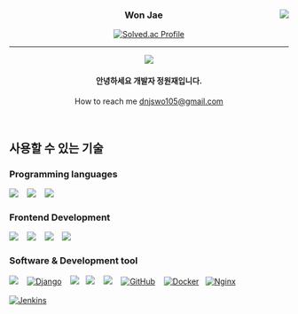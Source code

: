 

<div align="center">
   
<a href="https://github.com/Lucas0105"><img align="right" src="https://github-readme-stats.vercel.app/api/top-langs/?username=Lucas0105&theme=dracula&layout=compact&langs_count=10&hide=python,css,javascript" /></a>
  

  ### Won Jae
   [![Solved.ac Profile](http://mazassumnida.wtf/api/v2/generate_badge?boj=dnjswo105)](https://solved.ac/dnjswo105/)
   
 ---
   <a href="https://hits.seeyoufarm.com"><img src="https://hits.seeyoufarm.com/api/count/incr/badge.svg?url=https%3A%2F%2Fgithub.com%2FLucas0105&count_bg=%2379C83D&title_bg=%23555555&icon=&icon_color=%23E7E7E7&title=visitors&edge_flat=false"/></a>    
   

   
 #### 안녕하세요 개발자 정원재입니다.
How to reach me dnjswo105@gmail.com
 </div>
 
<br>
 <div>
   
<h2> 사용할 수 있는 기술 </h2>
  
  ### Programming languages
  [<img src="https://img.shields.io/badge/JavaScript-F7DF1E?style=for-the-badge&logo=javascript&logoColor=black" />]() &nbsp;&nbsp;
  [<img src="https://img.shields.io/badge/Java-ED8B00?style=for-the-badge&logo=java&logoColor=white"/>]() &nbsp;&nbsp;
  [<img src="https://img.shields.io/badge/Python-FFD43B?style=for-the-badge&logo=python&logoColor=white" />]() &nbsp;&nbsp;

<!--   [<img src="" />]() &nbsp;&nbsp; -->

  ### Frontend Development

  [<img src="https://img.shields.io/badge/HTML5-E34F26?style=for-the-badge&logo=html5&logoColor=white" />]() &nbsp;&nbsp;
  [<img src="https://img.shields.io/badge/CSS3-1572B6?style=for-the-badge&logo=css3&logoColor=white" />]() &nbsp;&nbsp;
  [<img src = "https://img.shields.io/badge/Bootstrap-563D7C?style=for-the-badge&logo=bootstrap&logoColor=white"/>](https://getbootstrap.com/) &nbsp;&nbsp;
  [<img src="https://img.shields.io/badge/React-20232A?style=for-the-badge&logo=react&logoColor=61DAFB" />](https://ko.reactjs.org/) &nbsp;&nbsp; 
    
  ### Software & Development tool
  
  [<img src="https://img.shields.io/badge/Spring-6DB33F?style=for-the-badge&logo=spring&logoColor=white" />](https://spring.io/) &nbsp;&nbsp;
  [<img src="https://img.shields.io/badge/Django-092E20?style=for-the-badge&logo=django&logoColor=green" alt="Django"/>](https://www.djangoproject.com/) &nbsp;&nbsp; 
  [<img src="https://img.shields.io/badge/MySQL-005C84?style=for-the-badge&logo=mysql&logoColor=white" />](https://www.mysql.com/)&nbsp;&nbsp; 
  [<img src="https://img.shields.io/badge/Linux-FCC624?style=for-the-badge&logo=linux&logoColor=black"/>]() &nbsp;&nbsp;
  [<img src="https://img.shields.io/badge/GIT-E44C30?style=for-the-badge&logo=git&logoColor=white"/>](https://git-scm.com/) &nbsp;&nbsp; 
  [<img src="https://img.shields.io/badge/GitHub-100000?style=for-the-badge&logo=github&logoColor=white" alt="GitHub"/>](https://github.com/) &nbsp;&nbsp; 
  [<img src="https://img.shields.io/badge/docker-%230db7ed.svg?style=for-the-badge&logo=docker&logoColor=Docker" alt="Docker"/>]()&nbsp;&nbsp; 
  [<img src="https://img.shields.io/badge/nginx-%23009639.svg?style=for-the-badge&logo=nginx&logoColor=white" alt="Nginx"/>]() &nbsp;&nbsp; 
   <br/>
   <br/>
  [<img src="https://img.shields.io/badge/jenkins-%232C5263.svg?style=for-the-badge&logo=jenkins&logoColor=white" alt="Jenkins"/>]() &nbsp;&nbsp; 
  

</div>
<!--
**Lucas0105/Lucas0105** is a ✨ _special_ ✨ repository because its `README.md` (this file) appears on your GitHub profile.

Here are some ideas to get you started:

- 🔭 I’m currently working on ...
- 🌱 I’m currently learning ...
- 👯 I’m looking to collaborate on ...
- 🤔 I’m looking for help with ...
- 💬 Ask me about ...
- 📫 How to reach me: ...
- 😄 Pronouns: ...
- ⚡ Fun fact: ...
-->

